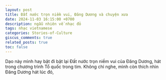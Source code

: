 ```yaml
---
layout: post
title: Đất nước trọn niềm vui, Đăng Dương và chuyện xưa
date: 2024-11-03 16:15:00 +0700
description: ngẫu nhiên về nhạc đỏ
tags: nhạc vietnamese
categories: Stories-of-Culture
giscus_comments: true
related_posts: true
toc: false
---
```


Dạo này mình hay bật đi bật lại Đất nước trọn niềm vui của Đăng Dương, hát trong chương trình Tổ quốc trong tim. Không chỉ nghe, mình còn thích nhìn Đăng Dương hát lúc đó, 
